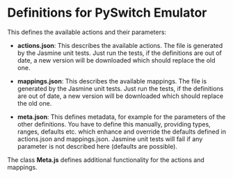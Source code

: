 # Definitions for PySwitch Emulator

This defines the available actions and their parameters:

- **actions.json**: This describes the available actions. The file is generated by the Jasmine unit tests. Just run the tests, if the definitions are out of date, a new version will be downloaded which should replace the old one.

- **mappings.json**: This describes the available mappings. The file is generated by the Jasmine unit tests. Just run the tests, if the definitions are out of date, a new version will be downloaded which should replace the old one.

- **meta.json**: This defines metadata, for example for the parameters of the other definitions. You have to define this manually, providing types, ranges, defaults etc. which enhance and override the defaults defined in actions.json and mappings.json. Jasmine unit tests will fail if any parameter is not described here (defaults are possible).

The class **Meta.js** defines additional functionality for the actions and mappings.